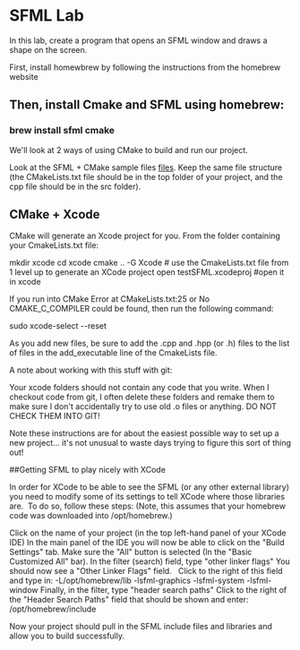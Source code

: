 # SFML Lab
In this lab, create a program that opens an SFML window and draws a shape on the screen.

First, install homewbrew by following the instructions from the homebrew website

## Then, install Cmake and SFML using homebrew:

### brew install sfml cmake

We'll look at 2 ways of using CMake to build and run our project.

Look at the SFML + CMake sample files [files](./). Keep the same file structure (the CMakeLists.txt file should be in the top folder of your project, and the cpp file should be in the src folder).

## CMake + Xcode

CMake will generate an Xcode project for you. From the folder containing your CmakeLists.txt file:

mkdir xcode
cd xcode
cmake .. -G Xcode  # use the CmakeLists.txt file from 1 level up to generate an XCode project
open testSFML.xcodeproj #open it in xcode


If you run into CMake Error at CMakeLists.txt:25 or No CMAKE_C_COMPILER could be found, then run the following command:

sudo xcode-select --reset

As you add new files, be sure to add the .cpp and .hpp (or .h) files to the list of files in the add_executable line of the CmakeLists file.

A note about working with this stuff with git:

Your xcode folders should not contain any code that you write. When I checkout code from git, I often delete these folders and remake them to make sure I don't accidentally try to use old .o files or anything. DO NOT CHECK THEM INTO GIT!

Note these instructions are for about the easiest possible way to set up a new project... it's not unusual to waste days trying to figure this sort of thing out!

##Getting SFML to play nicely with XCode

In order for XCode to be able to see the SFML (or any other external library) you need to modify some of its settings to tell XCode where those libraries are.  To do so, follow these steps: (Note, this assumes that your homebrew code was downloaded into /opt/homebrew.)

Click on the name of your project (in the top left-hand panel of your XCode IDE)
In the main panel of the IDE you will now be able to click on the "Build Settings" tab.
Make sure the "All" button is selected (In the "Basic Customized All" bar).
In the filter (search) field, type "other linker flags"
You should now see a "Other Linker Flags" field.  
Click to the right of this field and type in:
-L/opt/homebrew/lib -lsfml-graphics -lsfml-system -lsfml-window
Finally, in the filter, type "header search paths"
Click to the right of the "Header Search Paths" field that should be shown and enter:
/opt/homebrew/include

Now your project should pull in the SFML include files and libraries and allow you to build successfully.
